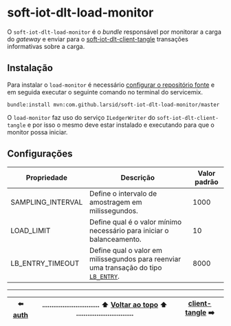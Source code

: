 # soft-iot-dlt-load-monitor

O `soft-iot-dlt-load-monitor` é o _bundle_ responsável por monitorar a carga <!-- (CPU, RAM e QTD dispositivos) --> do _gateway_ e enviar para o [soft-iot-dlt-client-tangle](https://github.com/larsid/soft-iot-dlt-client-tangle#readme) transações informativas sobre a carga.

## Instalação

Para instalar o `load-monitor` é necessário [configurar o repositório fonte](https://github.com/larsid/soft-iot-dlt-architecture#repositório-fonte) e em seguida executar o seguinte comando no terminal do servicemix.

    bundle:install mvn:com.github.larsid/soft-iot-dlt-load-monitor/master

O `load-monitor` faz uso do serviço `ILedgerWriter` do `soft-iot-dlt-client-tangle` e por isso o mesmo deve estar instalado e executando para que o monitor possa iniciar.

## Configurações

| Propriedade       | Descrição                                                             | Valor padrão |
| ----------------- | --------------------------------------------------------------------- | ------------ |
| SAMPLING_INTERVAL | Define o intervalo de amostragem em milissegundos.                    | 1000         |
| LOAD_LIMIT        | Define qual é o valor mínimo necessário para iniciar o balanceamento. | 10           |
| LB_ENTRY_TIMEOUT  | Define qual o valor em milissegundos para reenviar uma transação do tipo [`LB_ENTRY`](https://github.com/larsid/soft-iot-dlt-client-tangle/blob/master/src/main/java/dlt/client/tangle/model/transactions/Status.java#L15). | 8000         |

---

| :arrow_left: [auth](https://github.com/larsid/soft-iot-dlt-auth#readme) | ............................... :arrow_up: [Voltar ao topo](#soft-iot-dlt-load-monitor) :arrow_up: ............................... | [client-tangle](https://github.com/larsid/soft-iot-dlt-client-tangle#readme) :arrow_right: |
| :---------------------------------------------------------------------: | ---------------------------------------------------------------------------------------------------------------------------------- | :----------------------------------------------------------------------------------------: |
